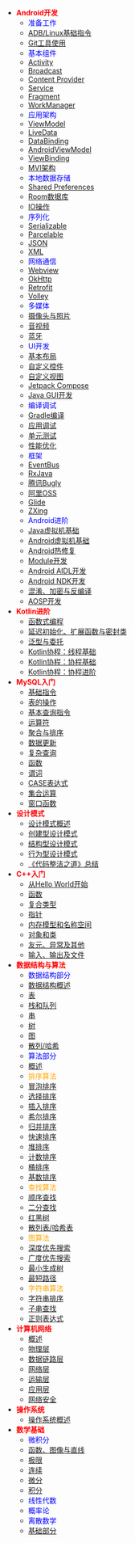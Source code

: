 * <font color=red>**Android开发**</font>
  * <font color=blue>准备工作</font>
  * [ADB/Linux基础指令](Android/basicom.md)
  * [Git工具使用](Android/git.md)
  * <font color=blue>基本组件</font>
  * [Activity](Android/activity.md)
  * [Broadcast](Android/broadcast.md)
  * [Content Provider](Android/contpro.md)
  * [Service](Android/service.md)
  * [Fragment](Android/fg.md)
  * [WorkManager](Android/wm.md)
  * <font color=blue>应用架构</font>
  * [ViewModel](Android/vm.md)
  * [LiveData](Android/ld.md)
  * [DataBinding](Android/db.md)
  * [AndroidViewModel](Android/avm.md)
  * [ViewBinding](Android/vb.md)
  * [MVI架构](Android/mvi.md)
  * <font color=blue>本地数据存储</font>
  * [Shared Preferences](Android/sp.md)
  * [Room数据库](Android/room.md)
  * [IO操作](Android/io.md)
  * <font color=blue>序列化</font>
  * [Serializable](Android/serial.md)
  * [Parcelable](Android/parcel.md)
  * [JSON](Android/json.md)
  * [XML](Android/xml.md)
  * <font color=blue>网络通信</font>
  * [Webview](Android/wv.md)
  * [OkHttp](Android/oh.md)
  * [Retrofit](Android/retr.md)
  * [Volley](Android/volley.md)
  * <font color=blue>多媒体</font>
  * [摄像头与照片](Android/photo.md)
  * [音视频](Android/msc.md)
  * [蓝牙](Android/bt.md)
  * <font color=blue>UI开发</font>
  * [基本布局](Android/lo.md)
  * [自定义控件](Android/controller.md)
  * [自定义视图](Android/customview.md)
  * [Jetpack Compose](Android/jc.md)
  * [Java GUI开发](Android/gui.md)
  * <font color=blue>编译调试</font>
  * [Gradle编译](Android/gradle.md)
  * [应用调试](Android/debug.md)
  * [单元测试](Android/unit.md)
  * [性能优化](Android/perf.md)
  * <font color=blue>框架</font>
  * [EventBus](Android/eb.md)
  * [RxJava](Android/rxjava.md)
  * [腾讯Bugly](Android/bugly.md)
  * [阿里OSS](Android/oss.md)
  * [Glide](Android/glide.md)
  * [ZXing](Android/zxing.md)
  * <font color=blue>Android进阶</font>
  * [Java虚拟机基础](Android/jvm.md)
  * [Android虚拟机基础](Android/art.md)
  * [Android热修复](Android/hotfix.md)
  * [Module开发](Android/mod.md)
  * [Android AIDL开发](Android/aidl.md)
  * [Android NDK开发](Android/ndk.md)
  * [混淆、加密与反编译](Android/proguard.md)
  * [AOSP开发](Android/aosp.md)
* <font color=red>**Kotlin进阶**</font>
  * [函数式编程](Kotlin/func.md)
  * [延迟初始化、扩展函数与密封类](Kotlin/late.md)
  * [泛型与委托](Kotlin/gen.md)
  * [Kotlin协程：线程基础](Kotlin/coroutine.md)
  * [Kotlin协程：协程基础](Kotlin/coroutine2.md)
  * [Kotlin协程：协程进阶](Kotlin/coroutine3.md)
* <font color=red>**MySQL入门**</font>
  * [基础指令](MySQL/basicom.md) 
  * [表的操作](MySQL/tables.md)
  * [基本查询指令](MySQL/query.md)
  * [运算符](MySQL/opr.md)
  * [聚合与排序](MySQL/agg&sort.md)
  * [数据更新](MySQL/dataud.md)
  * [复杂查询](MySQL/cplxq.md)
  * [函数](MySQL/func.md)
  * [谓词](MySQL/pred.md)
  * [CASE表达式](MySQL/case.md)
  * [集合运算](MySQL/set.md)
  * [窗口函数](MySQL/window.md)
* <font color=red>**设计模式**</font>
  * [设计模式概述](DesignPattern/概述.md)
  * [创建型设计模式](DesignPattern/创建型设计模式.md)
  * [结构型设计模式](DesignPattern/结构型设计模式.md)
  * [行为型设计模式](DesignPattern/行为型设计模式.md)
  * [《代码整洁之道》总结](DesignPattern/代码整洁之道总结.md)
* <font color=red>**C++入门**</font>
  * [从Hello World开始](/CPP/helloworld.md)
  * [函数](/CPP/function.md)
  * [复合类型](/CPP/complex.md)
  * [指针](xxx.md)
  * [内存模型和名称空间](xxx.md)
  * [对象和类](xxx.md)
  * [友元、异常及其他](xxx.md)
  * [输入、输出及文件](xxx.md)
* <font color=red>**数据结构与算法**</font>
  * <font color=blue>数据结构部分</font>
  * [数据结构概述](/DataStructure/intro.md)
  * [表](DataStructure/list.md)
  * [栈和队列](DataStructure/stack.md)
  * [串](DataStructure/string.md)
  * [树](DataStructure/tree.md)
  * [图](DataStructure/graph.md)
  * [散列/哈希](DataStructure/hash.md)
  * <font color=blue>算法部分</font>
  * [概述](Algorithm/introduction.md)
  * <font color=orange>排序算法</font>
  * [冒泡排序](xxx.md)
  * [选择排序](xxx.md)
  * [插入排序](xxx.md)
  * [希尔排序](xxx.md)
  * [归并排序](xxx.md)
  * [快速排序](xxx.md)
  * [堆排序](xxx.md)
  * [计数排序](xxx.md)
  * [桶排序](xxx.md)
  * [基数排序](xxx.md)
  * <font color=orange>查找算法</font>
  * [顺序查找](xxx.md)
  * [二分查找](xxx.md)
  * [红黑树](xxx.md)
  * [散列表/哈希表](xxx.md)
  * <font color=orange>图算法</font>
  * [深度优先搜索](xxx.md)
  * [广度优先搜索](xxx.md)
  * [最小生成树](xxx.md)
  * [最短路径](xxx.md)
  * <font color=orange>字符串算法</font>
  * [字符串排序](xxx.md)
  * [子串查找](xxx.md)
  * [正则表达式](Android/regx.md)
* <font color=red>**计算机网络**</font>
  * [概述](ComputerNetwork/Chapter_1_概述.md)
  * [物理层](ComputerNetwork/Chapter_2_物理层.md) 
  * [数据链路层](ComputerNetwork/Chapter_3_数据链路层.md)
  * [网络层](ComputerNetwork/Chapter_4_网络层.md)
  * [运输层](ComputerNetwork/Chapter_5_运输层.md)
  * [应用层](ComputerNetwork/Chapter_6_应用层.md)
  * [网络安全](ComputerNetwork/Chapter_7_网络安全.md)
* <font color=red>**操作系统**</font>
  * [操作系统概述](OperatingSystem/intro.md)
* <font color=red>**数学基础**</font>
  * <font color=blue>微积分</font>
  * [函数、图像与直线](xxx.md)
  * [极限](xxx.md)
  * [连续](xxx.md)
  * [微分](xxx.md)
  * [积分](xxx.md)
  * <font color=blue>线性代数</font>
  * <font color=blue>概率论</font>
  * <font color=blue>离散数学</font>
  * [基础部分](Math/discrete/basic.md)